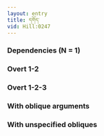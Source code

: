```yaml
---
layout: entry
title: དགོད་
vid: Hill:0247
---
```

### Dependencies (N = 1)


### Overt 1-2


### Overt 1-2-3


### With oblique arguments


### With unspecified obliques
